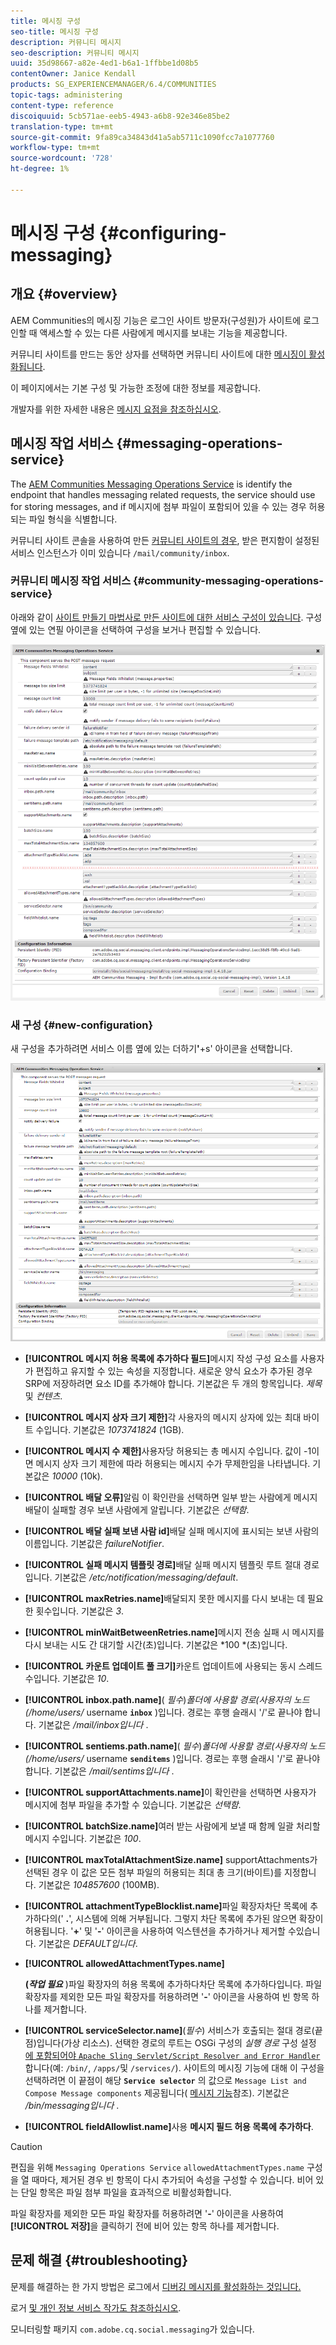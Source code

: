```yaml
---
title: 메시징 구성
seo-title: 메시징 구성
description: 커뮤니티 메시지
seo-description: 커뮤니티 메시지
uuid: 35d98667-a82e-4ed1-b6a1-1ffbbe1d08b5
contentOwner: Janice Kendall
products: SG_EXPERIENCEMANAGER/6.4/COMMUNITIES
topic-tags: administering
content-type: reference
discoiquuid: 5cb571ae-eeb5-4943-a6b8-92e346e85be2
translation-type: tm+mt
source-git-commit: 9fa89ca34843d41a5ab5711c1090fcc7a1077760
workflow-type: tm+mt
source-wordcount: '728'
ht-degree: 1%

---
```



# 메시징 구성 {#configuring-messaging}

## 개요 {#overview}

AEM Communities의 메시징 기능은 로그인 사이트 방문자(구성원)가 사이트에 로그인할 때 액세스할 수 있는 다른 사람에게 메시지를 보내는 기능을 제공합니다.

커뮤니티 사이트를 만드는 동안 상자를 선택하면 커뮤니티 사이트에 대한 [메시징이 활성화됩니다](sites-console.md).

이 페이지에서는 기본 구성 및 가능한 조정에 대한 정보를 제공합니다.

개발자를 위한 자세한 내용은 [메시지 요점을 참조하십시오](essentials-messaging.md).

## 메시징 작업 서비스 {#messaging-operations-service}

The [AEM Communities Messaging Operations Service](http://localhost:4502/system/console/configMgr/com.adobe.cq.social.messaging.client.endpoints.impl.MessagingOperationsServiceImpl) is identify the endpoint that handles messaging related requests, the service should use for storing messages, and if 메시지에 첨부 파일이 포함되어 있을 수 있는 경우 허용되는 파일 형식을 식별합니다.

커뮤니티 사이트 콘솔을 사용하여 만든 [커뮤니티 사이트의 경우](sites-console.md), 받은 편지함이 설정된 서비스 인스턴스가 이미 있습니다 `/mail/community/inbox`.

### 커뮤니티 메시징 작업 서비스 {#community-messaging-operations-service}

아래와 같이 [사이트 만들기 마법사로 만든 사이트에 대한 서비스 구성이 있습니다](sites-console.md). 구성 옆에 있는 연필 아이콘을 선택하여 구성을 보거나 편집할 수 있습니다.

![chlimage_1-63](assets/chlimage_1-63.png)

### 새 구성 {#new-configuration}

새 구성을 추가하려면 서비스 이름 옆에 있는 더하기&#x200B;**&#39;**+s&#39; 아이콘을 선택합니다.

![chlimage_1-64](assets/chlimage_1-64.png)

* **[!UICONTROL 메시지 허용 목록에 추가하다 필드]**&#x200B;메시지 작성 구성 요소를 사용자가 편집하고 유지할 수 있는 속성을 지정합니다. 새로운 양식 요소가 추가된 경우 SRP에 저장하려면 요소 ID를 추가해야 합니다. 기본값은 두 개의 항목입니다. 
*제목* 및 *컨텐츠*.

* **[!UICONTROL 메시지 상자 크기 제한]**&#x200B;각 사용자의 메시지 상자에 있는 최대 바이트 수입니다. 기본값은 
*1073741824* (1GB).

* **[!UICONTROL 메시지 수 제한]**&#x200B;사용자당 허용되는 총 메시지 수입니다. 값이 -1이면 메시지 상자 크기 제한에 따라 허용되는 메시지 수가 무제한임을 나타냅니다. 기본값은 
*10000* (10k).

* **[!UICONTROL 배달 오류]**&#x200B;알림 이 확인란을 선택하면 일부 받는 사람에게 메시지 배달이 실패할 경우 보낸 사람에게 알립니다. 기본값은 
*선택함*.

* **[!UICONTROL 배달 실패 보낸 사람 id]**&#x200B;배달 실패 메시지에 표시되는 보낸 사람의 이름입니다. 기본값은 
*failureNotifier*.

* **[!UICONTROL 실패 메시지 템플릿 경로]**&#x200B;배달 실패 메시지 템플릿 루트 절대 경로입니다. 기본값은 
*/etc/notification/messaging/default*.

* **[!UICONTROL maxRetries.name]**&#x200B;배달되지 못한 메시지를 다시 보내는 데 필요한 횟수입니다. 기본값은 
*3*.

* **[!UICONTROL minWaitBetweenRetries.name]**&#x200B;메시지 전송 실패 시 메시지를 다시 보내는 시도 간 대기할 시간(초)입니다. 기본값은 *100 *(초)입니다.

* **[!UICONTROL 카운트 업데이트 풀 크기]**&#x200B;카운트 업데이트에 사용되는 동시 스레드 수입니다. 기본값은 
*10*.

* **[!UICONTROL inbox.path.name]**(
*필수*)*폴더에 사용할 경로(사용자의 노드(/home/users/* username **`inbox`** )입니다. 경로는 후행 슬래시 &#39;/&#39;로 끝나야 합니다. 기본값은 */mail/inbox입니다* .

* **[!UICONTROL sentiems.path.name]**(
*필수*)*폴더에 사용할 경로(사용자의 노드(/home/users/* username **`senditems`** )입니다. 경로는 후행 슬래시 &#39;/&#39;로 끝나야 합니다. 기본값은 */mail/sentims입니다* .

* **[!UICONTROL supportAttachments.name]**&#x200B;이 확인란을 선택하면 사용자가 메시지에 첨부 파일을 추가할 수 있습니다. 기본값은 
*선택함*.

* **[!UICONTROL batchSize.name]**&#x200B;여러 받는 사람에게 보낼 때 함께 일괄 처리할 메시지 수입니다. 기본값은 
*100*.

* **[!UICONTROL maxTotalAttachmentSize.name]** supportAttachments가 선택된 경우 이 값은 모든 첨부 파일의 허용되는 최대 총 크기(바이트)를 지정합니다. 기본값은 
*104857600* (100MB).

* **[!UICONTROL attachmentTypeBlocklist.name]**&#x200B;파일 확장자차단 목록에 추가하다의(&#39;
**.**&#39;, 시스템에 의해 거부됩니다. 그렇지 차단 목록에 추가된 않으면 확장이 허용됩니다. &#39;**+**&#39; 및 &#39;**-**&#39; 아이콘을 사용하여 익스텐션을 추가하거나 제거할 수있습니다. 기본값은 *DEFAULT입니다*.

* **[!UICONTROL allowedAttachmentTypes.name]**

   **(*작업 필요*** )파일 확장자의 허용 목록에 추가하다차단 목록에 추가하다입니다. 파일 확장자를 제외한 모든 파일 확장자를 허용하려면 &#39;**-**&#39; 아이콘을 사용하여 빈 항목 하나를 제거합니다.

* **[!UICONTROL serviceSelector.name]**(*필수*) 서비스가 호출되는 절대 경로(끝점)입니다(가상 리소스). 선택한 경로의 루트는 OSGi 구성의 *실행 경로* 구성 설정 [ 에 포함되어야 `Apache Sling Servlet/Script Resolver and Error Handler`](http://localhost:4502/system/console/configMgr/org.apache.sling.servlets.resolver.SlingServletResolver)합니다(예: `/bin/`, `/apps/`및 `/services/`). 사이트의 메시징 기능에 대해 이 구성을 선택하려면 이 끝점이 해당 **`Service selector`** 의 값으로 `Message List and Compose Message components` 제공됩니다( [메시지 기능](configure-messaging.md)참조). 기본값은 */bin/messaging입니다* .

* **[!UICONTROL fieldAllowlist.name]**&#x200B;사용 
**메시지 필드 허용 목록에 추가하다**.

>[!CAUTION]
>
>편집을 위해 `Messaging Operations Service` `allowedAttachmentTypes.name` 구성을 열 때마다, 제거된 경우 빈 항목이 다시 추가되어 속성을 구성할 수 있습니다. 비어 있는 단일 항목은 파일 첨부 파일을 효과적으로 비활성화합니다.
>
>파일 확장자를 제외한 모든 파일 확장자를 허용하려면 &#39;**-**&#39; 아이콘을 사용하여 **[!UICONTROL 저장]**&#x200B;을 클릭하기 전에 비어 있는 항목 하나를 제거합니다.

## 문제 해결 {#troubleshooting}

문제를 해결하는 한 가지 방법은 로그에서 [디버깅 메시지를 활성화하는 것입니다.](../../help/sites-administering/troubleshooting.md)

로거 [및 개인 정보 서비스 작가도 참조하십시오](../../help/sites-deploying/configure-logging.md#loggers-and-writers-for-individual-services).

모니터링할 패키지 `com.adobe.cq.social.messaging`가 있습니다.
